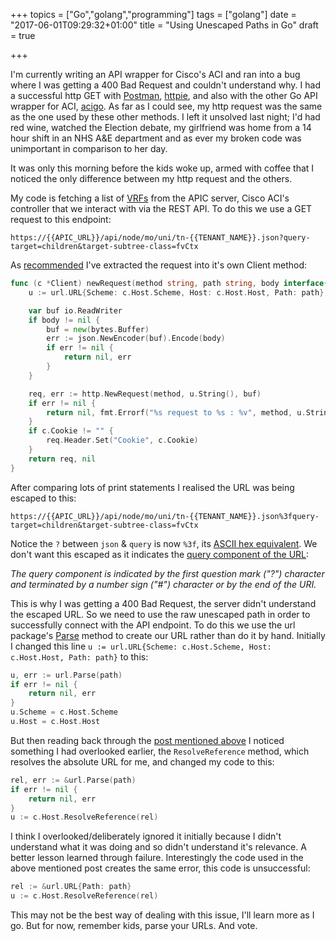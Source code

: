 +++
topics = ["Go","golang","programming"]
tags = ["golang"]
date = "2017-06-01T09:29:32+01:00"
title = "Using Unescaped Paths in Go"
draft = true

+++

I'm currently writing an API wrapper for Cisco's ACI and ran into a bug where I
was getting a 400 Bad Request and couldn't understand why. I had a successful
http GET with [Postman](https://www.getpostman.com/),
[httpie](https://httpie.org/), and also with the other Go API wrapper for ACI,
[acigo](https://github.com/udhos/acigo). As far as I could see, my http request
was the same as the one used by these other methods. I left it unsolved last
night; I'd had red wine, watched the Election debate, my girlfriend was home
from a 14 hour shift in an NHS A&E department and as ever my broken code was
unimportant in comparison to her day.

It was only this morning before the kids woke up, armed with coffee that I
noticed the only difference between my http request and the others.

My code is fetching a list of
[VRFs](https://en.wikipedia.org/wiki/Virtual_routing_and_forwarding) from the
APIC server, Cisco ACI's controller that we interact with via the REST API. To
do this we use a GET request to this endpoint:

```
https://{{APIC_URL}}/api/node/mo/uni/tn-{{TENANT_NAME}}.json?query-target=children&target-subtree-class=fvCtx
```

As
[recommended](https://medium.com/@marcus.olsson/writing-a-go-client-for-your-restful-api-c193a2f4998c)
I've extracted the request into it's own Client method:

```go
func (c *Client) newRequest(method string, path string, body interface{}) (*http.Request, error) {
	u := url.URL{Scheme: c.Host.Scheme, Host: c.Host.Host, Path: path}

	var buf io.ReadWriter
	if body != nil {
		buf = new(bytes.Buffer)
		err := json.NewEncoder(buf).Encode(body)
		if err != nil {
			return nil, err
		}
	}

	req, err := http.NewRequest(method, u.String(), buf)
	if err != nil {
		return nil, fmt.Errorf("%s request to %s : %v", method, u.String(), err)
	}
	if c.Cookie != "" {
		req.Header.Set("Cookie", c.Cookie)
	}
	return req, nil
}
```

After comparing lots of print statements I realised the URL was being escaped to
this:

```
https://{{APIC_URL}}/api/node/mo/uni/tn-{{TENANT_NAME}}.json%3fquery-target=children&target-subtree-class=fvCtx
```

Notice the `?` between `json` & `query` is now `%3f`, its [ASCII hex
equivalent](http://www.december.com/html/spec/esccodes.html). We don't want this
escaped as it indicates the [query component of the
URL](https://www.ietf.org/rfc/rfc3986.txt):

*The query component is indicated by the first question mark ("?") character and
terminated by a number sign ("#") character or by the end of the URI.*

This is why I was getting a 400 Bad Request, the server didn't understand the
escaped URL. So we need to use the raw unescaped path in order to successfully
connect with the API endpoint. To do this we use the url package's
[Parse](https://golang.org/pkg/net/url/#Parse) method to create our URL rather
than do it by hand. Initially I changed this line `u := url.URL{Scheme:
c.Host.Scheme, Host: c.Host.Host, Path: path}` to this:

```go
u, err := url.Parse(path)
if err != nil {
	return nil, err
}
u.Scheme = c.Host.Scheme
u.Host = c.Host.Host
```

But then reading back through the [post mentioned
above](https://medium.com/@marcus.olsson/writing-a-go-client-for-your-restful-api-c193a2f4998c)
I noticed something I had overlooked earlier, the `ResolveReference` method,
which resolves the absolute URL for me, and changed my code to this:

```go
rel, err := &url.Parse(path)
if err != nil {
    return nil, err
}
u := c.Host.ResolveReference(rel)
```

I think I overlooked/deliberately ignored it initially because I didn't
understand what it was doing and so didn't understand it's relevance. A better
lesson learned through failure. Interestingly the code used in the above
mentioned post creates the same error, this code is unsuccessful:

```go
rel := &url.URL{Path: path}
u := c.Host.ResolveReference(rel)
```

This may not be the best way of dealing with this issue, I'll learn more as I
go. But for now, remember kids, parse your URLs. And vote.



